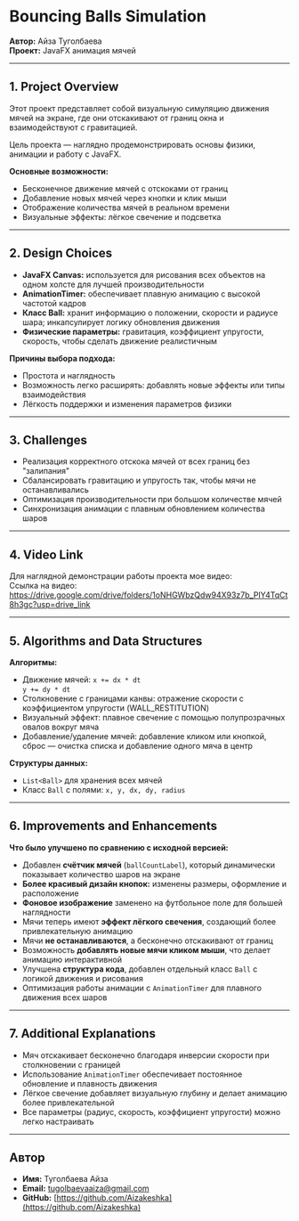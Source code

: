 # Bouncing Balls Simulation

**Автор:** Айза Туголбаева  
**Проект:** JavaFX анимация мячей  

---

## 1. Project Overview

Этот проект представляет собой визуальную симуляцию движения мячей на экране, где они отскакивают от границ окна и взаимодействуют с гравитацией.  

Цель проекта — наглядно продемонстрировать основы физики, анимации и работу с JavaFX.  

**Основные возможности:**
- Бесконечное движение мячей с отскоками от границ  
- Добавление новых мячей через кнопки и клик мыши  
- Отображение количества мячей в реальном времени  
- Визуальные эффекты: лёгкое свечение и подсветка  

---

## 2. Design Choices

- **JavaFX Canvas:** используется для рисования всех объектов на одном холсте для лучшей производительности  
- **AnimationTimer:** обеспечивает плавную анимацию с высокой частотой кадров  
- **Класс Ball:** хранит информацию о положении, скорости и радиусе шара; инкапсулирует логику обновления движения  
- **Физические параметры:** гравитация, коэффициент упругости, скорость, чтобы сделать движение реалистичным  

**Причины выбора подхода:**
- Простота и наглядность  
- Возможность легко расширять: добавлять новые эффекты или типы взаимодействия  
- Лёгкость поддержки и изменения параметров физики  

---

## 3. Challenges

- Реализация корректного отскока мячей от всех границ без "залипания"  
- Сбалансировать гравитацию и упругость так, чтобы мячи не останавливались  
- Оптимизация производительности при большом количестве мячей  
- Синхронизация анимации с плавным обновлением количества шаров  

---

## 4. Video Link

Для наглядной демонстрации работы проекта мое видео:  
Ссылка на видео: https://drive.google.com/drive/folders/1oNHGWbzQdw94X93z7b_PIY4TqCt8h3gc?usp=drive_link

---

## 5. Algorithms and Data Structures

**Алгоритмы:**
- Движение мячей:
  `x += dx * dt`  
  `y += dy * dt`  
- Столкновение с границами канвы: отражение скорости с коэффициентом упругости (WALL_RESTITUTION)  
- Визуальный эффект: плавное свечение с помощью полупрозрачных овалов вокруг мяча
- Добавление/удаление мячей: добавление кликом или кнопкой, сброс — очистка списка и добавление одного мяча в центр  

**Структуры данных:**
- `List<Ball>` для хранения всех мячей  
- Класс `Ball` с полями: `x, y, dx, dy, radius`  

---

## 6. Improvements and Enhancements

**Что было улучшено по сравнению с исходной версией:**

- Добавлен **счётчик мячей** (`ballCountLabel`), который динамически показывает количество шаров на экране  
- **Более красивый дизайн кнопок:** изменены размеры, оформление и расположение  
- **Фоновое изображение** заменено на футбольное поле для большей наглядности  
- Мячи теперь имеют **эффект лёгкого свечения**, создающий более привлекательную анимацию  
- Мячи **не останавливаются**, а бесконечно отскакивают от границ  
- Возможность **добавлять новые мячи кликом мыши**, что делает анимацию интерактивной  
- Улучшена **структура кода**, добавлен отдельный класс `Ball` с логикой движения и рисования  
- Оптимизация работы анимации с `AnimationTimer` для плавного движения всех шаров  

---

## 7. Additional Explanations

- Мяч отскакивает бесконечно благодаря инверсии скорости при столкновении с границей  
- Использование `AnimationTimer` обеспечивает постоянное обновление и плавность движения  
- Лёгкое свечение добавляет визуальную глубину и делает анимацию более привлекательной  
- Все параметры (радиус, скорость, коэффициент упругости) можно легко настраивать  

---

## Автор

- **Имя:** Туголбаева Айза  
- **Email:** tugolbaevaaiza@gmail.com  
- **GitHub:** [https://github.com/Aizakeshka](https://github.com/Aizakeshka)
